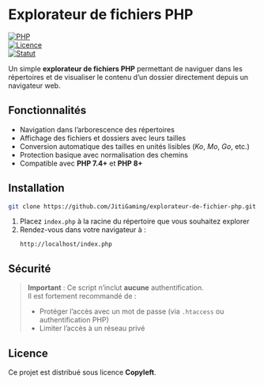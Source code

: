 # Explorateur de fichiers PHP

[![PHP](https://img.shields.io/badge/PHP-7.4%2B-blue)](https://www.php.net/)  
[![Licence](https://img.shields.io/badge/Licence-Copyleft-green)](#licence)  
[![Statut](https://img.shields.io/badge/Statut-Actif-success)](#statut)

Un simple **explorateur de fichiers PHP** permettant de naviguer dans les répertoires et de visualiser le contenu d’un dossier directement depuis un navigateur web.

## Fonctionnalités

- Navigation dans l’arborescence des répertoires  
- Affichage des fichiers et dossiers avec leurs tailles  
- Conversion automatique des tailles en unités lisibles (_Ko_, _Mo_, _Go_, etc.)  
- Protection basique avec normalisation des chemins  
- Compatible avec **PHP 7.4+** et **PHP 8+**

## Installation

```bash
git clone https://github.com/JitiGaming/explorateur-de-fichier-php.git
```

1. Placez `index.php` à la racine du répertoire que vous souhaitez explorer  
2. Rendez-vous dans votre navigateur à :
   ```
   http://localhost/index.php
   ```

## Sécurité

> **Important** : Ce script n’inclut **aucune** authentification.  
> Il est fortement recommandé de :
> - Protéger l’accès avec un mot de passe (via `.htaccess` ou authentification PHP)  
> - Limiter l’accès à un réseau privé

## Licence

Ce projet est distribué sous licence **Copyleft**.
